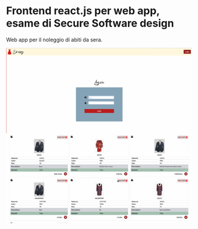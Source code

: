 # Frontend react.js per web app, esame di Secure Software design
Web app per il noleggio di abiti da sera.


[![Dressy](login1.png)](login1.png)
[![Dressy](dressy1.png)](dressy1.png)
